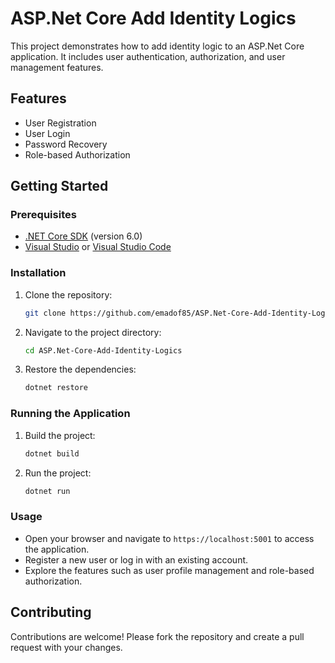 # ASP.Net Core Add Identity Logics

This project demonstrates how to add identity logic to an ASP.Net Core application. It includes user authentication, authorization, and user management features.

## Features

- User Registration
- User Login
- Password Recovery
- Role-based Authorization

## Getting Started

### Prerequisites

- [.NET Core SDK](https://dotnet.microsoft.com/download) (version 6.0)
- [Visual Studio](https://visualstudio.microsoft.com/) or [Visual Studio Code](https://code.visualstudio.com/)

### Installation

1. Clone the repository:
   ```bash
   git clone https://github.com/emadof85/ASP.Net-Core-Add-Identity-Logics.git
   ```
2. Navigate to the project directory:
   ```bash
   cd ASP.Net-Core-Add-Identity-Logics
   ```
3. Restore the dependencies:
   ```bash
   dotnet restore
   ```

### Running the Application

1. Build the project:
   ```bash
   dotnet build
   ```
2. Run the project:
   ```bash
   dotnet run
   ```

### Usage

- Open your browser and navigate to `https://localhost:5001` to access the application.
- Register a new user or log in with an existing account.
- Explore the features such as user profile management and role-based authorization.

## Contributing

Contributions are welcome! Please fork the repository and create a pull request with your changes.
